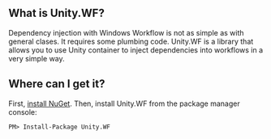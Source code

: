 What is Unity.WF?
--------------------------------
Dependency injection with Windows Workflow is not as simple as with general clases. It requires some plumbing code. Unity.WF is a library that allows you to use Unity container to inject dependencies into workflows in a very simple way. 

Where can I get it?
--------------------------------
First, [install NuGet](http://docs.nuget.org/docs/start-here/installing-nuget). Then, install Unity.WF from the package manager console:

    PM> Install-Package Unity.WF